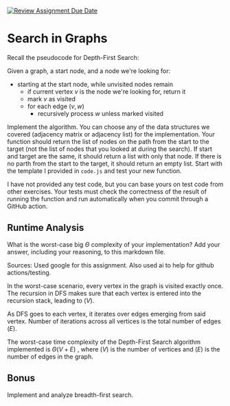 [![Review Assignment Due Date](https://classroom.github.com/assets/deadline-readme-button-24ddc0f5d75046c5622901739e7c5dd533143b0c8e959d652212380cedb1ea36.svg)](https://classroom.github.com/a/M24O3lId)
# Search in Graphs

Recall the pseudocode for Depth-First Search:

Given a graph, a start node, and a node we're looking for:
- starting at the start node, while unvisited nodes remain
    - if current vertex $v$ is the node we're looking for, return it
    - mark $v$ as visited
    - for each edge $(v,w)$
        - recursively process $w$ unless marked visited

Implement the algorithm. You can choose any of the data structures we covered
(adjacency matrix or adjacency list) for the implementation. Your function
should return the list of nodes on the path from the start to the target (not
the list of nodes that you looked at during the search). If start and target are
the same, it should return a list with only that node. If there is no parth from
the start to the target, it should return an empty list. Start with the template
I provided in `code.js` and test your new function.

I have not provided any test code, but you can base yours on test code from
other exercises. Your tests must check the correctness of the result of running
the function and run automatically when you commit through a GitHub action.

## Runtime Analysis

What is the worst-case big $\Theta$ complexity of your implementation? Add your
answer, including your reasoning, to this markdown file.

Sources: Used google for this assignment. Also used ai to help for github actions/testing.

In the worst-case scenario, every vertex in the graph is visited exactly once. The recursion in DFS makes sure that each vertex is entered into the recursion stack, leading to $( V )$.

As DFS goes to each vertex, it iterates over edges emerging from said vertex. Number of iterations across all vertices is the total number of edges $( E )$.

The worst-case time complexity of the Depth-First Search algorithm implemented is $\Theta(V + E)$ , where $(V)$ is the number of vertices and $(E)$ is the number of edges in the graph. 

## Bonus

Implement and analyze breadth-first search.
